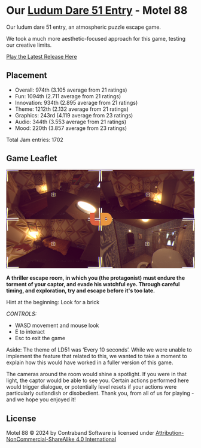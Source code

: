 # Our [Ludum Dare 51 Entry](https://ldjam.com/events/ludum-dare/51/motel-88) - Motel 88

Our ludum dare 51 entry, an atmospheric puzzle escape game.

We took a much more aesthetic-focused approach for this game, testing our creative limits.

[Play the Latest Release Here](https://github.com/Contraband-Software/LudumDare51/releases/tag/windows-2)

## Placement

- Overall: 974th (3.105 average from 21 ratings)
- Fun: 1094th (2.711 average from 21 ratings)
- Innovation: 934th (2.895 average from 21 ratings)
- Theme: 1212th (2.132 average from 21 ratings)
- Graphics: 243rd (4.119 average from 23 ratings)
- Audio: 344th (3.553 average from 21 ratings)
- Mood: 220th (3.857 average from 23 ratings)

Total Jam entries: 1702

## Game Leaflet
 
![Screenshots](/Design/Sj5Jqk.png)

**A thriller escape room, in which you (the protagonist) must endure the torment of your captor, and evade his watchful eye. Through careful timing, and exploration, try and escape before it's too late.**

Hint at the beginning: Look for a brick


*CONTROLS:*
- WASD movement and mouse look
- E to interact 
- Esc to exit the game

Aside: The theme of LD51 was ‘Every 10 seconds’. While we were unable to implement the feature that related to this, we wanted to take a moment to explain how this would have worked in a fuller version of this game.

The cameras around the room would shine a spotlight. If you were in that light, the captor would be able to see you. Certain actions performed here would trigger dialogue, or potentially level resets if your actions were particularly outlandish or disobedient.
Thank you, from all of us for playing - and we hope you enjoyed it!

## License

Motel 88 © 2024 by Contraband Software is licensed under [Attribution-NonCommercial-ShareAlike 4.0 International](https://creativecommons.org/licenses/by-nc-sa/4.0/)
